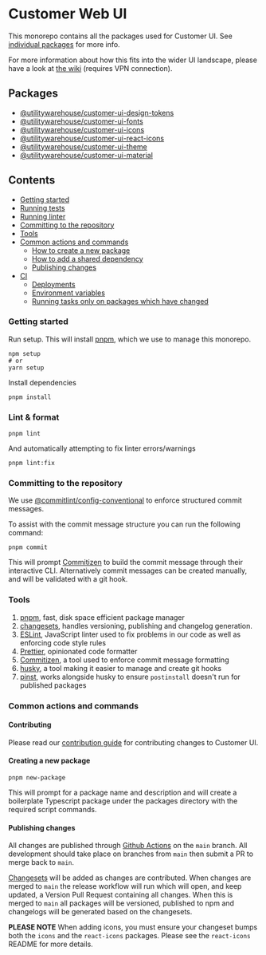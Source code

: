 # Customer Web UI

This monorepo contains all the packages used for Customer UI. See [individual packages](#packages) for more info.

For more information about how this fits into the wider UI landscape, please have a look at [the wiki](https://wiki.prod.uw.systems/en/Technology/ui-development) (requires VPN connection).

## Packages

- [@utilitywarehouse/customer-ui-design-tokens](packages/design-tokens)
- [@utilitywarehouse/customer-ui-fonts](packages/fonts)
- [@utilitywarehouse/customer-ui-icons](packages/icons)
- [@utilitywarehouse/customer-ui-react-icons](packages/react-icons)
- [@utilitywarehouse/customer-ui-theme](packages/theme)
- [@utilitywarehouse/customer-ui-material](packages/material)

## Contents

- [Getting started](#getting-started)
- [Running tests](#running-tests)
- [Running linter](#running-linter)
- [Committing to the repository](#committing-to-the-repository)
- [Tools](#tools)
- [Common actions and commands](#common-actions-and-commands)
  - [How to create a new package](#how-to-create-a-new-package)
  - [How to add a shared dependency](#how-to-add-a-shared-dependency)
  - [Publishing changes](#publishing-changes)
- [CI](#ci)
  - [Deployments](#deployments)
  - [Environment variables](#environment-variables)
  - [Running tasks only on packages which have changed](#running-tasks-only-on-packages-which-have-changed)

### Getting started

Run setup. This will install [pnpm](https://pnpm.io/), which we use to manage
this monorepo.

```console
npm setup
# or
yarn setup
```

Install dependencies

```console
pnpm install
```

### Lint & format

```console
pnpm lint
```

And automatically attempting to fix linter errors/warnings

```console
pnpm lint:fix
```

### Committing to the repository

We use
[@commitlint/config-conventional](https://www.npmjs.com/package/@commitlint/config-conventional)
to enforce structured commit messages.

To assist with the commit message structure you can run the following command:

```console
pnpm commit
```

This will prompt [Commitizen](https://www.npmjs.com/package/commitizen) to build
the commit message through their interactive CLI. Alternatively commit messages
can be created manually, and will be validated with a git hook.

### Tools

1. [pnpm](https://pnpm.io/), fast, disk space efficient package manager
1. [changesets](https://github.com/changesets/changesets), handles versioning, publishing and changelog generation.
1. [ESLint](https://eslint.org/), JavaScript linter used to fix problems in our code as well as enforcing code style rules
1. [Prettier](https://prettier.io/), opinionated code formatter
1. [Commitizen](https://www.npmjs.com/package/commitizen), a tool used to enforce commit message formatting
1. [husky](https://typicode.github.io/husky/#/), a tool making it easier to manage and create git hooks
1. [pinst](https://github.com/typicode/pinst), works alongside husky to ensure `postinstall` doesn't run for published packages

### Common actions and commands

#### Contributing

Please read our [contribution guide](CONTRIBUTING.md) for contributing changes
to Customer UI.

#### Creating a new package

```shell
pnpm new-package
```

This will prompt for a package name and description and will create a
boilerplate Typescript package under the packages directory with the required
script commands.

#### Publishing changes

All changes are published through [Github Actions](https://github.com/features/actions) on the
`main` branch. All development should take place on branches from `main` then
submit a PR to merge back to `main`.

[Changesets](https://github.com/changesets/changesets/blob/main/docs/adding-a-changeset.md)
will be added as changes are contributed. When changes are merged to `main` the
release workflow will run which will open, and keep updated, a Version Pull
Request containing all changes. When this is merged to `main` all packages will
be versioned, published to npm and changelogs will be generated based on the
changesets.

**PLEASE NOTE** When adding icons, you must ensure your changeset bumps both the
`icons` and the `react-icons` packages. Please see the `react-icons` README for
more details.


